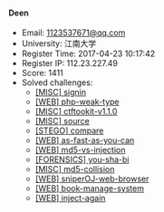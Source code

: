 #### Deen  

* Email: 1123537671@qq.com  
* University: 江南大学  
* Register Time: 2017-04-23 10:17:42  
* Register IP: 112.23.227.49  
* Score: 1411  
* Solved challenges: 
  * [[MISC] signin](https://github.com/SniperOJ/Challenges/blob/master/misc/signin.json)  
  * [[WEB] php-weak-type](https://github.com/SniperOJ/Challenges/blob/master/web/php-weak-type.json)  
  * [[MISC] ctftookit-v1.1.0](https://github.com/SniperOJ/Challenges/blob/master/misc/ctftookit-v1.1.0.json)  
  * [[MISC] source](https://github.com/SniperOJ/Challenges/blob/master/misc/source.json)  
  * [[STEGO] compare](https://github.com/SniperOJ/Challenges/blob/master/stego/compare.json)  
  * [[WEB] as-fast-as-you-can](https://github.com/SniperOJ/Challenges/blob/master/web/as-fast-as-you-can.json)  
  * [[WEB] md5-vs-injection](https://github.com/SniperOJ/Challenges/blob/master/web/md5-vs-injection.json)  
  * [[FORENSICS] you-sha-bi](https://github.com/SniperOJ/Challenges/blob/master/forensics/you-sha-bi.json)  
  * [[MISC] md5-collision](https://github.com/SniperOJ/Challenges/blob/master/misc/md5-collision.json)  
  * [[WEB] sniperOJ-web-browser](https://github.com/SniperOJ/Challenges/blob/master/web/sniperOJ-web-browser.json)  
  * [[WEB] book-manage-system](https://github.com/SniperOJ/Challenges/blob/master/web/book-manage-system.json)  
  * [[WEB] inject-again](https://github.com/SniperOJ/Challenges/blob/master/web/inject-again.json)  
